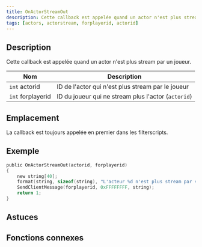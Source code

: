 ```yaml
---
title: OnActorStreamOut
description: Cette callback est appelée quand un actor n'est plus stream par un joueur.
tags: [actors, actorstream, forplayerid, actorid]
---
```


<VersionWarn name='callback' version='SA-MP 0.3.7' />

## Description

Cette callback est appelée quand un actor n'est plus stream par un joueur.

| Nom               | Description                                                   |
| -----------       | ------------------------------------------------------------- |
| `int` actorid     | ID de l'actor qui n'est plus stream par le joueur             |
| `int` forplayerid | ID du joueur qui ne stream plus l'actor (`actorid`)           |


## Emplacement

La callback est toujours appelée en premier dans les filterscripts.

## Exemple

```c
public OnActorStreamOut(actorid, forplayerid)
{
    new string[40];
    format(string, sizeof(string), "L'acteur %d n'est plus stream par vous.", actorid);
    SendClientMessage(forplayerid, 0xFFFFFFFF, string);
    return 1;
}
```

## Astuces

<TipNPCCallbacks />

## Fonctions connexes
